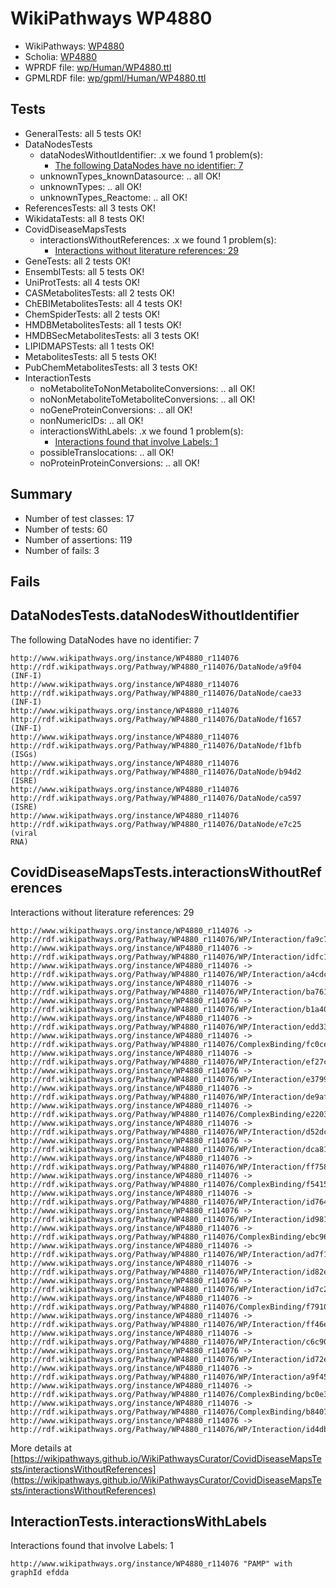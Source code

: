 # WikiPathways WP4880

* WikiPathways: [WP4880](https://identifiers.org/wikipathways:WP4880)
* Scholia: [WP4880](https://scholia.toolforge.org/wikipathways/WP4880)
* WPRDF file: [wp/Human/WP4880.ttl](../wp/Human/WP4880.ttl)
* GPMLRDF file: [wp/gpml/Human/WP4880.ttl](../wp/gpml/Human/WP4880.ttl)

## Tests
* GeneralTests: all 5 tests OK!
* DataNodesTests
    * dataNodesWithoutIdentifier: .x we found 1 problem(s):
        * [The following DataNodes have no identifier: 7](#d2d32fa6)
    * unknownTypes_knownDatasource: .. all OK!
    * unknownTypes: .. all OK!
    * unknownTypes_Reactome: .. all OK!
* ReferencesTests: all 3 tests OK!
* WikidataTests: all 8 tests OK!
* CovidDiseaseMapsTests
    * interactionsWithoutReferences: .x we found 1 problem(s):
        * [Interactions without literature references: 29](#9701cd09)
* GeneTests: all 2 tests OK!
* EnsemblTests: all 5 tests OK!
* UniProtTests: all 4 tests OK!
* CASMetabolitesTests: all 2 tests OK!
* ChEBIMetabolitesTests: all 4 tests OK!
* ChemSpiderTests: all 2 tests OK!
* HMDBMetabolitesTests: all 1 tests OK!
* HMDBSecMetabolitesTests: all 3 tests OK!
* LIPIDMAPSTests: all 1 tests OK!
* MetabolitesTests: all 5 tests OK!
* PubChemMetabolitesTests: all 3 tests OK!
* InteractionTests
    * noMetaboliteToNonMetaboliteConversions: .. all OK!
    * noNonMetaboliteToMetaboliteConversions: .. all OK!
    * noGeneProteinConversions: .. all OK!
    * nonNumericIDs: .. all OK!
    * interactionsWithLabels: .x we found 1 problem(s):
        * [Interactions found that involve Labels: 1](#630d2678)
    * possibleTranslocations: .. all OK!
    * noProteinProteinConversions: .. all OK!


## Summary

* Number of test classes: 17
* Number of tests: 60
* Number of assertions: 119
* Number of fails: 3

## Fails

<a name="d2d32fa6" />

## DataNodesTests.dataNodesWithoutIdentifier

The following DataNodes have no identifier: 7
```
http://www.wikipathways.org/instance/WP4880_r114076 http://rdf.wikipathways.org/Pathway/WP4880_r114076/DataNode/a9f04 (INF-I)
http://www.wikipathways.org/instance/WP4880_r114076 http://rdf.wikipathways.org/Pathway/WP4880_r114076/DataNode/cae33 (INF-I)
http://www.wikipathways.org/instance/WP4880_r114076 http://rdf.wikipathways.org/Pathway/WP4880_r114076/DataNode/f1657 (INF-I)
http://www.wikipathways.org/instance/WP4880_r114076 http://rdf.wikipathways.org/Pathway/WP4880_r114076/DataNode/f1bfb (ISGs)
http://www.wikipathways.org/instance/WP4880_r114076 http://rdf.wikipathways.org/Pathway/WP4880_r114076/DataNode/b94d2 (ISRE)
http://www.wikipathways.org/instance/WP4880_r114076 http://rdf.wikipathways.org/Pathway/WP4880_r114076/DataNode/ca597 (ISRE)
http://www.wikipathways.org/instance/WP4880_r114076 http://rdf.wikipathways.org/Pathway/WP4880_r114076/DataNode/e7c25 (viral
RNA)
```

<a name="9701cd09" />

## CovidDiseaseMapsTests.interactionsWithoutReferences

Interactions without literature references: 29
```
http://www.wikipathways.org/instance/WP4880_r114076 -> http://rdf.wikipathways.org/Pathway/WP4880_r114076/WP/Interaction/fa9c7
http://www.wikipathways.org/instance/WP4880_r114076 -> http://rdf.wikipathways.org/Pathway/WP4880_r114076/WP/Interaction/idfc1498e4
http://www.wikipathways.org/instance/WP4880_r114076 -> http://rdf.wikipathways.org/Pathway/WP4880_r114076/WP/Interaction/a4cdc
http://www.wikipathways.org/instance/WP4880_r114076 -> http://rdf.wikipathways.org/Pathway/WP4880_r114076/WP/Interaction/ba761
http://www.wikipathways.org/instance/WP4880_r114076 -> http://rdf.wikipathways.org/Pathway/WP4880_r114076/WP/Interaction/b1a40
http://www.wikipathways.org/instance/WP4880_r114076 -> http://rdf.wikipathways.org/Pathway/WP4880_r114076/WP/Interaction/edd33
http://www.wikipathways.org/instance/WP4880_r114076 -> http://rdf.wikipathways.org/Pathway/WP4880_r114076/ComplexBinding/fc0ce
http://www.wikipathways.org/instance/WP4880_r114076 -> http://rdf.wikipathways.org/Pathway/WP4880_r114076/WP/Interaction/ef27c
http://www.wikipathways.org/instance/WP4880_r114076 -> http://rdf.wikipathways.org/Pathway/WP4880_r114076/WP/Interaction/e3799
http://www.wikipathways.org/instance/WP4880_r114076 -> http://rdf.wikipathways.org/Pathway/WP4880_r114076/WP/Interaction/de9af
http://www.wikipathways.org/instance/WP4880_r114076 -> http://rdf.wikipathways.org/Pathway/WP4880_r114076/ComplexBinding/e2203
http://www.wikipathways.org/instance/WP4880_r114076 -> http://rdf.wikipathways.org/Pathway/WP4880_r114076/WP/Interaction/d52dc
http://www.wikipathways.org/instance/WP4880_r114076 -> http://rdf.wikipathways.org/Pathway/WP4880_r114076/WP/Interaction/dca81
http://www.wikipathways.org/instance/WP4880_r114076 -> http://rdf.wikipathways.org/Pathway/WP4880_r114076/WP/Interaction/ff758
http://www.wikipathways.org/instance/WP4880_r114076 -> http://rdf.wikipathways.org/Pathway/WP4880_r114076/ComplexBinding/f5415
http://www.wikipathways.org/instance/WP4880_r114076 -> http://rdf.wikipathways.org/Pathway/WP4880_r114076/WP/Interaction/id764393e3
http://www.wikipathways.org/instance/WP4880_r114076 -> http://rdf.wikipathways.org/Pathway/WP4880_r114076/WP/Interaction/id981e6cb4
http://www.wikipathways.org/instance/WP4880_r114076 -> http://rdf.wikipathways.org/Pathway/WP4880_r114076/ComplexBinding/ebc96
http://www.wikipathways.org/instance/WP4880_r114076 -> http://rdf.wikipathways.org/Pathway/WP4880_r114076/WP/Interaction/ad7f1
http://www.wikipathways.org/instance/WP4880_r114076 -> http://rdf.wikipathways.org/Pathway/WP4880_r114076/WP/Interaction/id82ecd04c
http://www.wikipathways.org/instance/WP4880_r114076 -> http://rdf.wikipathways.org/Pathway/WP4880_r114076/WP/Interaction/id7c297d34
http://www.wikipathways.org/instance/WP4880_r114076 -> http://rdf.wikipathways.org/Pathway/WP4880_r114076/ComplexBinding/f7910
http://www.wikipathways.org/instance/WP4880_r114076 -> http://rdf.wikipathways.org/Pathway/WP4880_r114076/WP/Interaction/ff46e
http://www.wikipathways.org/instance/WP4880_r114076 -> http://rdf.wikipathways.org/Pathway/WP4880_r114076/WP/Interaction/c6c90
http://www.wikipathways.org/instance/WP4880_r114076 -> http://rdf.wikipathways.org/Pathway/WP4880_r114076/WP/Interaction/id72e167d2
http://www.wikipathways.org/instance/WP4880_r114076 -> http://rdf.wikipathways.org/Pathway/WP4880_r114076/WP/Interaction/a9f45
http://www.wikipathways.org/instance/WP4880_r114076 -> http://rdf.wikipathways.org/Pathway/WP4880_r114076/ComplexBinding/bc0e3
http://www.wikipathways.org/instance/WP4880_r114076 -> http://rdf.wikipathways.org/Pathway/WP4880_r114076/ComplexBinding/b8407
http://www.wikipathways.org/instance/WP4880_r114076 -> http://rdf.wikipathways.org/Pathway/WP4880_r114076/WP/Interaction/id4db933d9
```

More details at [https://wikipathways.github.io/WikiPathwaysCurator/CovidDiseaseMapsTests/interactionsWithoutReferences](https://wikipathways.github.io/WikiPathwaysCurator/CovidDiseaseMapsTests/interactionsWithoutReferences)

<a name="630d2678" />

## InteractionTests.interactionsWithLabels

Interactions found that involve Labels: 1
```
http://www.wikipathways.org/instance/WP4880_r114076 "PAMP" with graphId efdda
```

